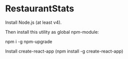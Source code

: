 # RestaurantStats

Install  Node.js (at least v4).

Then install this utility as global npm-module:

npm i -g npm-upgrade

Install create-react-app (npm install -g create-react-app)





